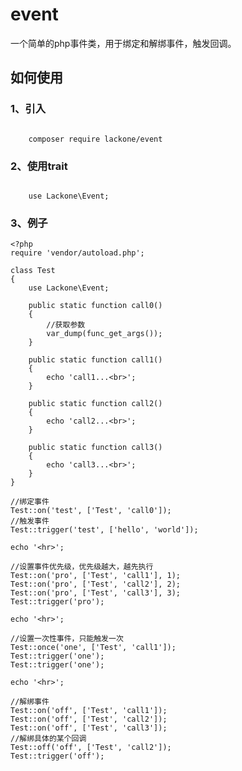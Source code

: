 # event
一个简单的php事件类，用于绑定和解绑事件，触发回调。

## 如何使用

### 1、引入
<code>
    composer require lackone/event
</code>

### 2、使用trait
<code>
    use Lackone\Event;
</code>

### 3、例子
```
<?php
require 'vendor/autoload.php';

class Test
{
    use Lackone\Event;

    public static function call0()
    {
        //获取参数
        var_dump(func_get_args());
    }

    public static function call1()
    {
        echo 'call1...<br>';
    }

    public static function call2()
    {
        echo 'call2...<br>';
    }

    public static function call3()
    {
        echo 'call3...<br>';
    }
}

//绑定事件
Test::on('test', ['Test', 'call0']);
//触发事件
Test::trigger('test', ['hello', 'world']);

echo '<hr>';

//设置事件优先级，优先级越大，越先执行
Test::on('pro', ['Test', 'call1'], 1);
Test::on('pro', ['Test', 'call2'], 2);
Test::on('pro', ['Test', 'call3'], 3);
Test::trigger('pro');

echo '<hr>';

//设置一次性事件，只能触发一次
Test::once('one', ['Test', 'call1']);
Test::trigger('one');
Test::trigger('one');

echo '<hr>';

//解绑事件
Test::on('off', ['Test', 'call1']);
Test::on('off', ['Test', 'call2']);
Test::on('off', ['Test', 'call3']);
//解绑具体的某个回调
Test::off('off', ['Test', 'call2']);
Test::trigger('off');
```
